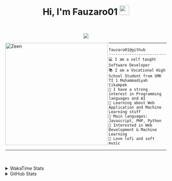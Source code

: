 <h1 align="center">
Hi, I'm Fauzaro01
  <img src="https://media.giphy.com/media/hvRJCLFzcasrR4ia7z/giphy.gif" width="30"></h1>
<br/>

<p align="center">
  <a href="https://github.com/DenverCoder1/readme-typing-svg">
    <img src="https://readme-typing-svg.herokuapp.com?lines=Chill%20and%20Coding;Full+Stack+Web+Developer;Student;Software%20Develover;Always%20learning%20new%20things&center=true&width=380&height=45"></a>
</p>

<img align="left" src="https://media.tenor.com/pNQi8B0fo1UAAAAi/gura-dance.gif" alt="Zeen" width="320" height="320" />
<hr>

```
fauzaro01@github
-------------------------
💻 I am a self taught Software Developer
📚 I am a Vocational High School Student from SMK TI 1 Muhammadiyah Cikampek
📝 I have a strong interest in Programming languages and AI
🌱 Learning about Web Application and Machine Learning stuff
🌟 Main languages: Javascript, PHP, Python
🚩 Interested in Web Development & Machine Learning
🎵 Love lofi and soft music 
```

<hr>
<br><br>
<details>
  <summary>
     WakaTime Stats
  </summary>
  <br>
  <!--START_SECTION:waka-->

```txt
From: 10 September 2021 - To: 13 August 2024

Total Time: 575 hrs 58 mins

JavaScript          182 hrs 17 mins ████████░░░░░░░░░░░░░░░░░   31.65 %
PHP                 93 hrs 59 mins  ████░░░░░░░░░░░░░░░░░░░░░   16.32 %
EJS                 56 hrs 49 mins  ██▒░░░░░░░░░░░░░░░░░░░░░░   09.87 %
HTML                48 hrs 34 mins  ██░░░░░░░░░░░░░░░░░░░░░░░   08.43 %
Blade Template      46 hrs 18 mins  ██░░░░░░░░░░░░░░░░░░░░░░░   08.04 %
Java                41 hrs 50 mins  █▓░░░░░░░░░░░░░░░░░░░░░░░   07.27 %
JSON                27 hrs 42 mins  █▒░░░░░░░░░░░░░░░░░░░░░░░   04.81 %
CSS                 24 hrs 39 mins  █░░░░░░░░░░░░░░░░░░░░░░░░   04.28 %
Python              13 hrs 26 mins  ▓░░░░░░░░░░░░░░░░░░░░░░░░   02.33 %
Other               5 hrs 33 mins   ▒░░░░░░░░░░░░░░░░░░░░░░░░   00.96 %
```

<!--END_SECTION:waka-->
</details>
<details>
  <summary>
    GitHub Stats
  </summary>
  <br>
  <div align="center">
    <img src="https://github-readme-stats.vercel.app/api?username=Fauzaro01&show_icons=true&theme=algolia" alt="Fauzaro01's GitHub Stats" style="margin: 20px;" />
    <img src="https://github-readme-streak-stats.herokuapp.com/?user=Fauzaro01&theme=algolia" alt="Fauzaro01's GitHub Streak" style="margin: 20px;" />
  </div>

  <div align="center">
    <img src="https://github-readme-stats.vercel.app/api?username=Fauzaro01&show_icons=true&locale=en&count_private=true&hide_rank=true&custom_title=My%20GitHub%20Stats&disable_animations=true&theme=algolia" alt="Fauzaro01's Stars" style="margin: 20px;" />
    <img src="https://github-readme-stats.vercel.app/api/top-langs/?username=Fauzaro01&langs_count=8&theme=algolia&layout=compact" alt="Top Languages" style="margin: 20px;" />
  </div>
</details>
